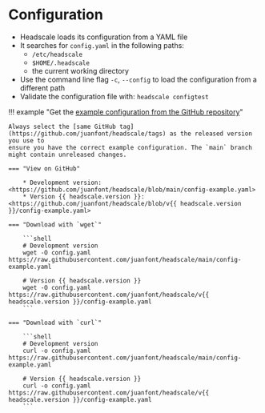 # Configuration

- Headscale loads its configuration from a YAML file
- It searches for `config.yaml` in the following paths:
  - `/etc/headscale`
  - `$HOME/.headscale`
  - the current working directory
- Use the command line flag `-c`, `--config` to load the configuration from a different path
- Validate the configuration file with: `headscale configtest`

!!! example "Get the [example configuration from the GitHub repository](https://github.com/juanfont/headscale/blob/main/config-example.yaml)"

    Always select the [same GitHub tag](https://github.com/juanfont/headscale/tags) as the released version you use to
    ensure you have the correct example configuration. The `main` branch might contain unreleased changes.

    === "View on GitHub"

        * Development version: <https://github.com/juanfont/headscale/blob/main/config-example.yaml>
        * Version {{ headscale.version }}: <https://github.com/juanfont/headscale/blob/v{{ headscale.version }}/config-example.yaml>

    === "Download with `wget`"

        ```shell
        # Development version
        wget -O config.yaml https://raw.githubusercontent.com/juanfont/headscale/main/config-example.yaml

        # Version {{ headscale.version }}
        wget -O config.yaml https://raw.githubusercontent.com/juanfont/headscale/v{{ headscale.version }}/config-example.yaml
        ```

    === "Download with `curl`"

        ```shell
        # Development version
        curl -o config.yaml https://raw.githubusercontent.com/juanfont/headscale/main/config-example.yaml

        # Version {{ headscale.version }}
        curl -o config.yaml https://raw.githubusercontent.com/juanfont/headscale/v{{ headscale.version }}/config-example.yaml
        ```

